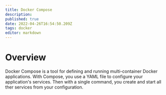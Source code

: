```yaml
---
title: Docker Compose
description: 
published: true
date: 2022-04-26T16:54:50.209Z
tags: docker
editor: markdown
---
```


# Overview
Docker Compose is a tool for defining and running multi-container Docker applications. With Compose, you use a YAML file to configure your application's services. Then with a single command, you create and start all ther services from your configuration.
